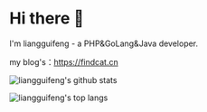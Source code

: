 # Hi there 👋

I'm liangguifeng - a PHP&GoLang&Java developer.

my blog's：https://findcat.cn

![liangguifeng's github stats](https://github-readme-stats.vercel.app/api?username=liangguifeng&count_private=true&show_icons=true)

![liangguifeng's top langs](https://github-readme-stats.vercel.app/api/top-langs/?username=liangguifeng&layout=compact)
